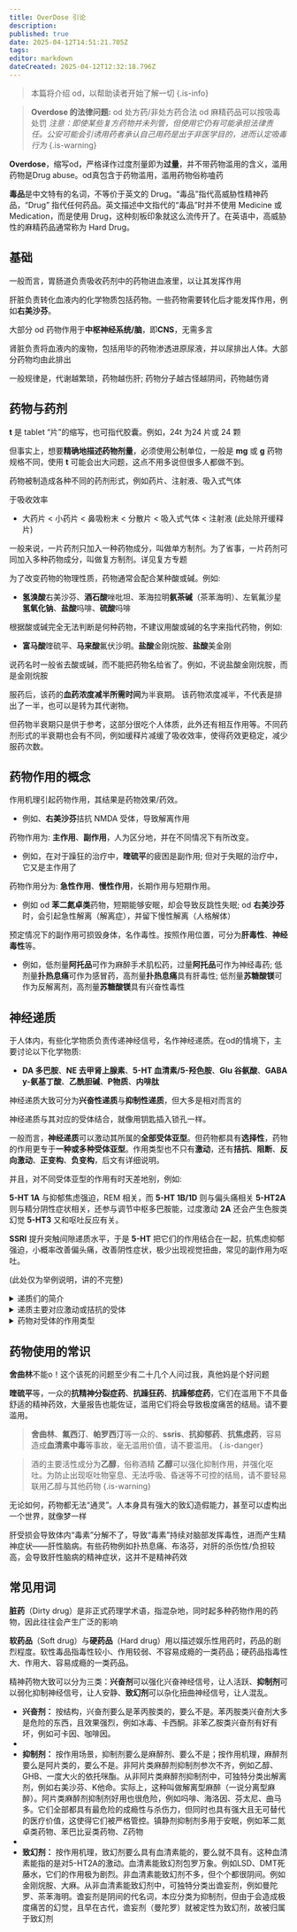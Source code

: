 ```yaml
---
title: OverDose 引论
description: 
published: true
date: 2025-04-12T14:51:21.705Z
tags: 
editor: markdown
dateCreated: 2025-04-12T12:32:18.796Z
---
```


> 本篇将介绍 od，以帮助读者开始了解一切
{.is-info}

> **Overdose 的法律问题:**
> od 处方药/非处方药合法
> od 麻精药品可以按吸毒处罚
> *注意：即使某些复方药物并未列管，但使用它仍有可能承担法律责任。公安可能会引诱用药者承认自己用药是出于非医学目的，进而认定吸毒行为*
{.is-warning}

**Overdose**，缩写od，严格译作过度剂量即为**过量**，并不带药物滥用的含义，滥用药物是Drug abuse。od真包含于药物滥用，滥用药物俗称嗑药

**毒品**是中文特有的名词，不等价于英文的 Drug。“毒品”指代高威胁性精神药品，“Drug” 指代任何药品。英文描述中文指代的“毒品”时并不使用 Medicine 或 Medication，而是使用 Drug，这种刻板印象就这么流传开了。在英语中，高威胁性的麻精药品通常称为 Hard Drug。

## 基础

一般而言，胃肠道负责吸收药剂中的药物进血液里，以让其发挥作用

肝脏负责转化血液内的化学物质包括药物。一些药物需要转化后才能发挥作用，例如**右美沙芬**。

大部分 od 药物作用于**中枢神经系统/脑**，即**CNS**，无需多言

肾脏负责将血液内的废物，包括用毕的药物渗透进原尿液，并以尿排出人体。大部分药物均由此排出

一般规律是，代谢越繁琐，药物越伤肝; 药物分子越古怪越阴间，药物越伤肾

## 药物与药剂

**t** 是 tablet “片”的缩写，也可指代胶囊。例如，24t 为24 片或 24 颗

但事实上，想要**精确地描述药物剂量**，必须使用公制单位，一般是 **mg** 或 **g**
药物规格不同，使用 **t** 可能会出大问题，这点不用多说但很多人都做不到。

药物被制造成各种不同的药剂形式，例如药片、注射液、吸入式气体

于吸收效率
*   大药片 < 小药片 < 鼻吸粉末 < 分散片 < 吸入式气体 < 注射液
    (此处除开缓释片)

一般来说，一片药剂只加入一种药物成分，叫做单方制剂。为了省事，一片药剂可同加入多种药物成分，叫做复方制剂。详见复方专题

为了改变药物的物理性质，药物通常会配合某种酸或碱。例如:
*   **氢溴酸**右美沙芬、**酒石酸**唑吡坦、苯海拉明**氨茶碱**（茶苯海明）、左氧氟沙星**氢氧化钠**、**盐酸**吗啡、**硫酸**吗啡

根据酸或碱完全无法判断是何种药物，不建议用酸或碱的名字来指代药物，例如:
*   **富马酸**喹硫平、**马来酸**氟伏沙明。**盐酸**金刚烷胺、**盐酸**美金刚

说药名时一般省去酸或碱，而不能把药物名给省了。例如，不说盐酸金刚烷胺，而是金刚烷胺

服药后，该药的**血药浓度减半所需时间**为半衰期。
该药物浓度减半，不代表是排出了一半，也可以是转为其代谢物。

但药物半衰期只是供于参考，这部分很吃个人体质，此外还有相互作用等。不同药剂形式的半衰期也会有不同，例如缓释片减缓了吸收效率，使得药效更稳定，减少服药次数。

## 药物作用的概念

作用机理引起药物作用，其结果是药物效果/药效。
*   例如、**右美沙芬**拮抗 NMDA 受体，导致解离作用

药物作用为: **主作用**、**副作用**，人为区分地，并在不同情况下有所改变。
*   例如，在对于躁狂的治疗中，**喹硫平**的疲困是副作用; 但对于失眠的治疗中，它又是主作用了

药物作用分为: **急性作用**、**慢性作用**，长期作用与短期作用。
*   例如 od **苯二氮卓类**药物，短期能够安眠，却会导致反跳性失眠; od **右美沙芬**时，会引起急性解离（解离症），并留下慢性解离（人格解体）

预定情况下的副作用可损毁身体，名作毒性。按照作用位置，可分为**肝毒性**、**神经毒性**等。
*   例如，低剂量**阿托品**可作为麻醉手术肌松药，过量**阿托品**可作为神经毒药; 低剂量**扑热息痛**可作为感冒药，高剂量**扑热息痛**具有肝毒性; 低剂量**苏糖酸镁**可作为反解离剂，高剂量**苏糖酸镁**具有兴奋性毒性

## 神经递质

于人体内，有些化学物质负责传递神经信号，名作神经递质。在od的情境下，主要讨论以下化学物质:
*   **DA 多巴胺**、**NE 去甲肾上腺素**、**5-HT 血清素/5-羟色胺**、**Glu 谷氨酸**、**GABA y-氨基丁酸**、**乙酰胆碱**、**P物质**、**内啡肽**

神经递质大致可分为**兴奋性递质**与**抑制性递质**，但大多是相对而言的

神经递质与其对应的受体结合，就像用钥匙插入锁孔一样。

一般而言，**神经递质**可以激动其所属的**全部受体亚型**。但药物都具有**选择性**，药物的作用更专于**一种或多种受体亚型**。作用类型也不只有**激动**，还有**拮抗**、**阻断**、**反向激动**、**正变构**、**负变构**，后文有详细说明。

并且，对不同受体亚型的作用有时天差地别，例如:

**5-HT 1A** 与抑郁焦虑强迫，REM 相关，而 **5-HT 1B/1D** 则与偏头痛相关
**5-HT2A** 则与精分阴性症状相关，还参与调节中枢多巴胺能，过度激动 **2A** 还会产生色胺类幻觉
**5-HT3** 又和呕吐反应有关。

**SSRI** 提升突触间隙递质水平，于是 **5-HT** 把它们的作用结合在一起，抗焦虑抑郁强迫，小概率改善偏头痛，改善阴性症状，极少出现视觉扭曲，常见的副作用为呕吐。

(此处仅为举例说明，讲的不完整)

<details>

<summary> 递质们的简介 </summary>

#### 多巴胺
众所周知的大明星。负责快乐、永葆记忆，让人存在生命

#### 去甲肾上腺素
本质上就是多巴胺多了个羟基。负责战斗与逃跑、勇敢与冒险、大胆与冲动，让人高血压

#### 血清素
抑郁与失眠。负责积极乐观、健康生活

血清素若激动 5-HT~2A~ 受体，则会产生致幻等特殊精神作用，调节情绪作用则变成次要的。

#### 谷氨酸
味精去掉钠。负责认知、感知、学习。与痒觉有关

#### 乙酰胆碱
曼陀罗的迫害。负责短期记忆、工作记忆、思考、学习，肌肉收缩

#### GABA
负责镇静、睡眠，与安眠有关

#### 内啡肽
阿片类的模仿对象。负责镇痛、幸福感，剂量高一点就会牵连到多巴胺去

</details>

<details>

<summary> 递质主要对应激动或拮抗的受体 </summary>

多巴胺：多巴胺受体
正肾素：α-肾上腺素受体、β-肾上腺素受体
血清素：5-HT受体
谷氨酸：NMDA受体、AMPA受体
乙酰胆碱：毒蔁碱`M`胆碱受体、烟碱`N`胆碱受体（烟碱也称尼古丁）
GABA：GABA受体
内啡肽：阿片受体
P物质：NK-1受体

</details>

<details>

<summary> 药物对受体的作用类型 </summary>

- 激动受体，就像插入了符合的钥匙，并扭开了锁，受体被激动
- 拮抗受体，就像贴上了胶布，把锁孔盖住了，受体无法被激动
- 阻断受体，就像插入了不符合的钥匙，并插在这堵住锁孔，受体无法被激动
- 反向激动受体，就像插入了钥匙，但把锁孔插烂了，受体无法激动
- 正变构受体，就像给锁孔灌机油，锁更好被扭开，受体更好被激动
- 负变构受体，就像给锁孔灌胶水，锁更难被扭开，受体更难被激动

</details>

## 药物使用的常识

**舍曲林**不能o！这个该死的问题至少有二十几个人问过我，真他妈是个好问题

**喹硫平**等，一众的**抗精神分裂症药**、**抗躁狂药**、**抗躁郁症药**，它们在滥用下不具备舒适的精神药效，大量报告也能佐证，滥用它们将会导致极度痛苦的结局。请不要滥用。

> **舍曲林**、**氟西汀**、**帕罗西汀**等一众的、**ssris**、**抗抑郁药**、**抗焦虑药**，容易造成**血清素中毒**等事故，毫无滥用价值，请不要滥用。
> {.is-danger}


> 酒的主要活性成分为**乙醇**，俗称酒精
> **乙醇**可以强化抑制作用，并强化呕吐。为防止出现呕吐物窒息、无法呼吸、昏迷等不可控的结局，请不要轻易联用乙醇与其他药物
{.is-warning}

无论如何，药物都无法“通灵”。人本身具有强大的致幻造假能力，甚至可以虚构出一个世界，就像梦一样

肝受损会导致体内“毒素”分解不了，导致“毒素”持续对脑部发挥毒性，进而产生精神症状——肝性脑病。有些药物例如扑热息痛、布洛芬，对肝的杀伤性/负担较高，会导致肝性脑病的精神症状，这并不是精神药效

## 常见用词

**脏药**（Dirty drug）是非正式药理学术语，指混杂地，同时起多种药物作用的药物，因此往往会产生广泛的影响

**软药品**（Soft drug）与**硬药品**（Hard drug）用以描述娱乐性用药时，药品的剧烈程度。软性毒品指毒性较小、作用较弱、不容易成瘾的一类药品；硬药品指毒性大、作用大、容易成瘾的一类药品。

精神药物大致可以分为三类：**兴奋剂**可以强化兴奋神经信号，让人活跃、**抑制剂**可以弱化抑制神经信号，让人安静、**致幻剂**可以杂化扭曲神经信号，让人混乱。

*   **兴奋剂：** 按结构，兴奋剂要么是苯丙胺类的，要么不是。苯丙胺类兴奋剂大多是危险的东西，且效果强烈，例如冰毒、卡西酮。非苯乙胺类兴奋剂有好有坏，例如可卡因、咖啡因。
*   
*   **抑制剂：** 按作用场景，抑制剂要么是麻醉剂、要么不是；按作用机理，麻醉剂要么是阿片类的，要么不是。非阿片类麻醉剂抑制剂参次不齐，例如乙醇、GHB、一度大火的依托咪酯。从非阿片类麻醉剂抑制剂中，可独特分类出解离剂，例如右美沙芬、K他命。实际上，这种叫做解离型麻醉（一说分离型麻醉）。阿片类麻醉剂抑制剂好用也很危险，例如吗啡、海洛因、芬太尼、曲马多。它们全部都具有最危险的成瘾性与杀伤力，但同时也具有强大且无可替代的医疗价值，这使得它们被严格管控。镇静剂抑制剂多用于安眠，例如苯二氮卓类药物、苯巴比妥类药物、Z药物
* 
* **致幻剂：** 按作用机理，致幻剂要么具有血清素能的，要么就不具有。这种血清素能指的是对5-HT2A的激动。血清素能致幻剂包罗万象。例如LSD、DMT死藤水，它们的作用极为剧烈。非血清素能致幻剂不多，但个个都很阴间。例如金刚烷胺、大麻。从非血清素能致幻剂中，可独特分类出谵妄剂，例如曼陀罗、茶苯海明。谵妄剂是阴间的代名词，本应分类为抑制剂，但由于会造成极度痛苦的幻觉，且早在古代，谵妄剂（曼陀罗）就被定性为致幻剂，故被归属于致幻剂